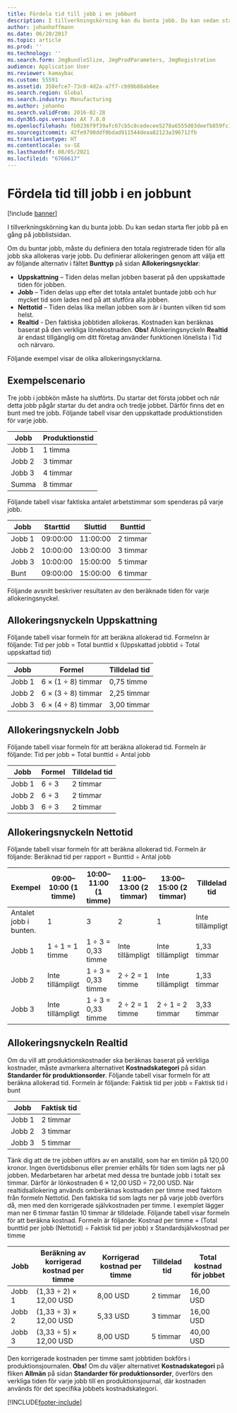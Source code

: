 ```yaml
---
title: Fördela tid till jobb i en jobbunt
description: I tillverkningskörning kan du bunta jobb. Du kan sedan starta fler jobb på en gång på jobblistsidan.
author: johanhoffmann
ms.date: 06/20/2017
ms.topic: article
ms.prod: ''
ms.technology: ''
ms.search.form: JmgBundleSlize, JmgProdParameters, JmgRegistration
audience: Application User
ms.reviewer: kamaybac
ms.custom: 55591
ms.assetid: 358efce7-73c8-4d2a-a7f7-cb99b88ab6ee
ms.search.region: Global
ms.search.industry: Manufacturing
ms.author: johanho
ms.search.validFrom: 2016-02-28
ms.dyn365.ops.version: AX 7.0.0
ms.openlocfilehash: fb0236f9f39afc67cb5c8cedecee5278a6555d03deefb859fc134a4a4160285b
ms.sourcegitcommit: 42fe9790ddf0bdad911544deaa82123a396712fb
ms.translationtype: HT
ms.contentlocale: sv-SE
ms.lasthandoff: 08/05/2021
ms.locfileid: "6766617"
---
```

# <a name="allocate-time-to-jobs-in-a-job-bundle"></a>Fördela tid till jobb i en jobbunt

[!include [banner](../includes/banner.md)]

I tillverkningskörning kan du bunta jobb. Du kan sedan starta fler jobb på en gång på jobblistsidan.

Om du buntar jobb, måste du definiera den totala registrerade tiden för alla jobb ska allokeras varje jobb. Du definierar allokeringen genom att välja ett av följande alternativ i fältet **Bunttyp** på sidan **Allokeringsnycklar**:

-   **Uppskattning** – Tiden delas mellan jobben baserat på den uppskattade tiden för jobben.
-   **Jobb** – Tiden delas upp efter det totala antalet buntade jobb och hur mycket tid som lades ned på att slutföra alla jobben.
-   **Nettotid** – Tiden delas lika mellan jobben som är i bunten vilken tid som helst.
-   **Realtid** - Den faktiska jobbtiden allokeras. Kostnaden kan beräknas baserat på den verkliga lönekostnaden. **Obs!** Allokeringsnyckeln **Realtid** är endast tillgänglig om ditt företag använder funktionen lönelista i Tid och närvaro.

Följande exempel visar de olika allokeringsnycklarna.

## <a name="example-scenario"></a>Exempelscenario
Tre jobb i jobbkön måste ha slutförts. Du startar det första jobbet och när detta jobb pågår startar du det andra och tredje jobbet. Därför finns det en bunt med tre jobb. Följande tabell visar den uppskattade produktionstiden för varje jobb.

| Jobb   | Produktionstid |
|-------|-----------------|
| Jobb 1 | 1 timma          |
| Jobb 2 | 3 timmar         |
| Jobb 3 | 4 timmar         |
| Summa | 8 timmar         |

Följande tabell visar faktiska antalet arbetstimmar som spenderas på varje jobb.

| Jobb    | Starttid | Sluttid | Bunttid |
|--------|------------|----------|-------------|
| Jobb 1  | 09:00:00      | 11:00:00    | 2 timmar     |
| Jobb 2  | 10:00:00      | 13:00:00    | 3 timmar     |
| Jobb 3  | 10:00:00      | 15:00:00    | 5 timmar     |
| Bunt | 09:00:00      | 15:00:00    | 6 timmar     |

Följande avsnitt beskriver resultaten av den beräknade tiden för varje allokeringsnyckel.

## <a name="estimation-allocation-key"></a>Allokeringsnyckeln Uppskattning
Följande tabell visar formeln för att beräkna allokerad tid. Formelnn är följande: Tid per jobb = Total bunttid x (Uppskattad jobbtid ÷ Total uppskattad tid)

| Jobb   | Formel           | Tilldelad tid |
|-------|-------------------|----------------|
| Jobb 1 | 6 × (1 ÷ 8) timmar | 0,75 timme      |
| Jobb 2 | 6 × (3 ÷ 8) timmar | 2,25 timmar     |
| Jobb 3 | 6 × (4 ÷ 8) timmar | 3,00 timmar     |

## <a name="jobs-allocation-key"></a>Allokeringsnyckeln Jobb
Följande tabell visar formeln för att beräkna allokerad tid. Formeln är följande: Tid per jobb = Total bunttid ÷ Antal jobb

| Jobb   | Formel | Tilldelad tid |
|-------|---------|----------------|
| Jobb 1 | 6 ÷ 3   | 2 timmar        |
| Jobb 2 | 6 ÷ 3   | 2 timmar        |
| Jobb 3 | 6 ÷ 3   | 2 timmar        |

## <a name="net-time-allocation-key"></a>Allokeringsnyckeln Nettotid
Följande tabell visar formeln för att beräkna allokerad tid. Formeln är följande: Beräknad tid per rapport = Bunttid ÷ Antal jobb

| Exempel                       | 09:00–10:00 (1 timme) | 10:00–11:00 (1 timme) | 11:00–13:00 (2 timmar) | 13:00–15:00 (2 timmar) | Tilldelad tid |
|------------------------------|----------------------|----------------------|-----------------------|-----------------------|----------------|
| Antalet jobb i bunten. | 1                    | 3                    | 2                     | 1                     | Inte tillämpligt |
| Jobb 1                        | 1 ÷ 1 = 1 timme       | 1 ÷ 3 = 0,33 timme    | Inte tillämpligt        | Inte tillämpligt        | 1,33 timmar     |
| Jobb 2                        | Inte tillämpligt       | 1 ÷ 3 = 0,33 timme    | 2 ÷ 2 = 1 timme        | Inte tillämpligt        | 1,33 timmar     |
| Jobb 3                        | Inte tillämpligt       | 1 ÷ 3 = 0,33 timme    | 2 ÷ 2 = 1 timme        | 2 ÷ 1 = 2 timmar       | 3,33 timmar     |

## <a name="real-time-allocation-key"></a>Allokeringsnyckeln Realtid
Om du vill att produktionskostnader ska beräknas baserat på verkliga kostnader, måste avmarkera alternativet **Kostnadskategori** på sidan **Standarder för produktionsorder**. Följande tabell visar formeln för att beräkna allokerad tid. Formeln är följande: Faktisk tid per jobb = Faktisk tid i bunt

| Jobb   | Faktisk tid |
|-------|-------------|
| Jobb 1 | 2 timmar     |
| Jobb 2 | 3 timmar     |
| Jobb 3 | 5 timmar     |

Tänk dig att de tre jobben utförs av en anställd, som har en timlön på 120,00 kronor. Ingen övertidsbonus eller premier erhålls för tiden som lagts ner på jobben. Medarbetaren har arbetat med dessa tre buntade jobb i totalt sex timmar. Därför är lönkostnaden 6 × 12,00 USD = 72,00 USD. När realtidsallokering används omberäknas kostnaden per timme med faktorn från formeln Nettotid. Den faktiska tid som lagts ner på varje jobb överförs då, men med den korrigerade självkostnaden per timme. I exemplet lägger man ner 6 timmar fastän 10 timmar är tilldelade. Följande tabell visar formeln för att beräkna kostnad. Formeln är följande: Kostnad per timme = (Total bunttid per jobb (Nettotid) ÷ Faktisk tid per jobb) x Standardsjälvkostnad per timme

| Jobb   | Beräkning av korrigerad kostnad per timme | Korrigerad kostnad per timme | Tilldelad tid | Total kostnad för jobbet |
|-------|----------------------------------------|-------------------------|----------------|-------------------|
| Jobb 1 | (1,33 ÷ 2) × 12,00 USD                 | 8,00 USD                | 2 timmar        | 16,00 USD         |
| Jobb 2 | (1,33 ÷ 3) × 12,00 USD                 | 5,33 USD                | 3 timmar        | 16,00 USD         |
| Jobb 3 | (3,33 ÷ 5) × 12,00 USD                 | 8,00 USD                | 5 timmar        | 40,00 USD         |

Den korrigerade kostnaden per timme samt jobbtiden bokförs i produktionsjournalen. **Obs!** Om du väljer alternativet **Kostnadskategori** på fliken **Allmän** på sidan **Standarder för produktionsorder**, överförs den verkliga tiden för varje jobb till en produktionsjournal, där kostnaden används för det specifika jobbets kostnadskategori.





[!INCLUDE[footer-include](../../includes/footer-banner.md)]